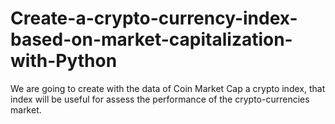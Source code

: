 # Create-a-crypto-currency-index-based-on-market-capitalization-with-Python
We are going to create with the data of Coin Market Cap a crypto index, that index will be useful for assess the performance of the crypto-currencies market.
